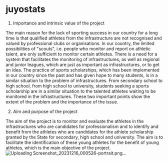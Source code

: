 # juyostats

1. Importance and intrinsic value of the project

The main reason for the lack of sporting success in our country for a long time is that qualified athletes from the infrastructure are not recognised and valued by professional clubs or organisations. In our country, the limited possibilities of "scouts", i.e. people who monitor and report on athletic talent, are only sufficient to monitor certain athletes. There is a need for a system that facilitates the monitoring of infrastructures, as well as regional and junior leagues, which are just as important as infrastructures, or to get an idea. The practice of sports scholarships, which has been implemented in our country since the past and has given hope to many students, is in a similar situation to the problem of infrastructures. From secondary school to high school, from high school to university, students seeking a sports scholarship are in a similar situation to the talented athletes waiting to be monitored in the infrastructures. These two important points show the extent of the problem and the importance of the issue.

2. Aim and purpose of the project

The aim of the project is to monitor and evaluate the athletes in the infrastructures who are candidates for professionalism and to identify and benefit from the athletes who are candidates for the athlete scholarship granted by the State for secondary, high school and university. The aim is to facilitate the identification of these young athletes for the benefit of young athletes, which is the main objective of the project.
![Uploading Screenshot_20231216_000526-portrait.png…]()
